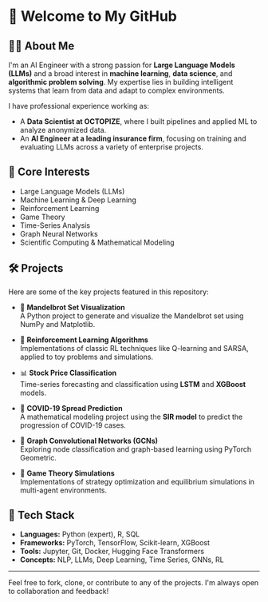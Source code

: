 # 👋 Welcome to My GitHub

## 👨‍💻 About Me

I'm an AI Engineer with a strong passion for **Large Language Models (LLMs)** and a broad interest in **machine learning**, **data science**, and **algorithmic problem solving**. My expertise lies in building intelligent systems that learn from data and adapt to complex environments.

I have professional experience working as:
- A **Data Scientist at OCTOPIZE**, where I built pipelines and applied ML to analyze anonymized data.
- An **AI Engineer at a leading insurance firm**, focusing on training and evaluating LLMs across a variety of enterprise projects.

## 🧠 Core Interests

- Large Language Models (LLMs)
- Machine Learning & Deep Learning
- Reinforcement Learning
- Game Theory
- Time-Series Analysis
- Graph Neural Networks
- Scientific Computing & Mathematical Modeling

## 🛠️ Projects

Here are some of the key projects featured in this repository:

- 🎨 **Mandelbrot Set Visualization**  
  A Python project to generate and visualize the Mandelbrot set using NumPy and Matplotlib.

- 🔁 **Reinforcement Learning Algorithms**  
  Implementations of classic RL techniques like Q-learning and SARSA, applied to toy problems and simulations.

- 📊 **Stock Price Classification**  
  Time-series forecasting and classification using **LSTM** and **XGBoost** models.

- 🧬 **COVID-19 Spread Prediction**  
  A mathematical modeling project using the **SIR model** to predict the progression of COVID-19 cases.

- 🧠 **Graph Convolutional Networks (GCNs)**  
  Exploring node classification and graph-based learning using PyTorch Geometric.

- 🎲 **Game Theory Simulations**  
  Implementations of strategy optimization and equilibrium simulations in multi-agent environments.

## 🧰 Tech Stack

- **Languages:** Python (expert), R, SQL  
- **Frameworks:** PyTorch, TensorFlow, Scikit-learn, XGBoost  
- **Tools:** Jupyter, Git, Docker, Hugging Face Transformers  
- **Concepts:** NLP, LLMs, Deep Learning, Time Series, GNNs, RL

---

Feel free to fork, clone, or contribute to any of the projects. I'm always open to collaboration and feedback!


